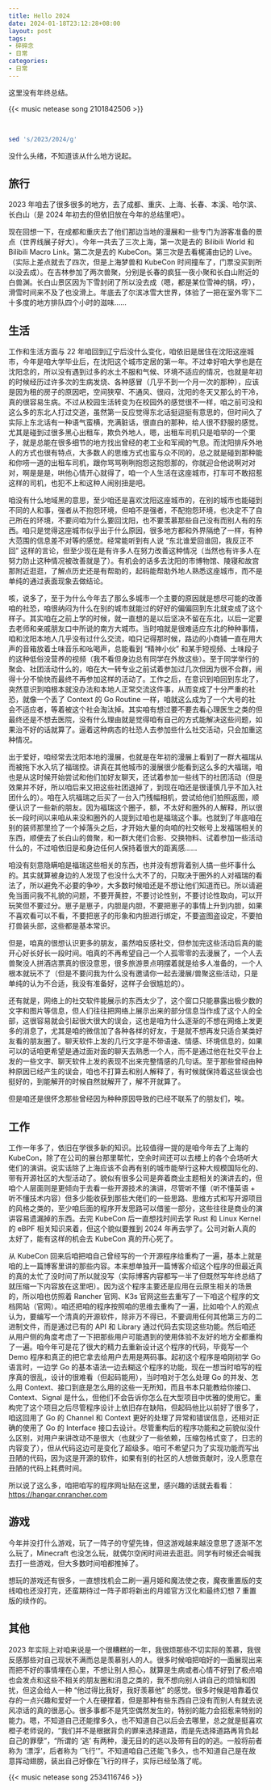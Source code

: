 ```yaml
---
title: Hello 2024
date: 2024-01-18T23:12:28+08:00
layout: post
tags:
- 碎碎念
- 日常
categories:
- 日常
---
```


这里没有年终总结。

<!--more-->

{{< music netease song 2101842506 >}}

<br/>

```sh
sed 's/2023/2024/g'
```

没什么头绪，不知道该从什么地方说起。

## 旅行

2023 年咱去了很多很多的地方，去了成都、重庆、上海、长春、本溪、哈尔滨、长白山（是 2024 年初去的但依旧放在今年的总结里吧）。

现在回想一下，在成都和重庆去了他们那边当地的漫展和一些专门为游客准备的景点（世界线展子好大）。今年一共去了三次上海，第一次是去的 Bilibili World 和 Bilibili Macro Link。第二次是去的 KubeCon。第三次是去看梶浦由记的 Live。（实际上差点就去了四次，但是上海梦兽和 KubeCon 时间撞车了，门票没买到所以没去成）。在吉林参加了两次兽聚，分别是长春的疯狂一夜小聚和长白山附近的白兽渊。长白山景区因为下雪封闭了所以没去成（嗯，都是某位雪神的锅，哼），滑雪时间来不及了也没滑上。年底去了尔滨冰雪大世界，体验了一把在室外零下二十多度的地方排队四个小时的滋味……

## 生活

工作和生活方面与 22 年咱回到辽宁后没什么变化，咱依旧是居住在沈阳这座城市，今年是咱大学毕业后，在沈阳这个城市定居的第一年。不过幸好咱大学也是在沈阳念的，所以没有遇到过多的水土不服和气候、环境不适应的情况，也就是年初的时候经历过许多次的生病发烧、各种感冒（几乎不到一个月一次的那种），应该是因为租的房子的原因吧，空间狭窄、不通风、很闷，沈阳的冬天又那么的干冷，真的很容易生病。不过从校园生活转变为在校园外的感觉很不一样，咱之前可没和这么多的东北人打过交道，虽然第一反应觉得东北话挺逗挺有意思的，但时间久了实际上东北话有一种语气蛮横，充满脏话，很直白的那种，给人很不舒服的感觉。尤其是碰到过很多黑心出租车，欺负外地人，嗯，出租车司机只是咱举的一个栗子，就是总能在很多细节的地方找出曾经的老工业和军阀的气息。而沈阳排斥外地人的方式也很有特点，大多数人的思维方式也蛮与众不同的，总之就是碰到那种能和你唠一道的出租车司机，跟你骂骂咧咧抱怨这抱怨那的，你就迎合他说啊对对对，啊是是是，哄他心情开心就得了，咱一个人生活在这座城市，打车可不敢招惹这样的司机，也犯不上和这种人闹别扭是吧。

咱没有什么地域黑的意思，至少咱还是喜欢沈阳这座城市的，在别的城市也能碰到不同的人和事，强者从不抱怨环境，但咱不是强者，不配抱怨环境，也决定不了自己所在的环境，不要问咱为什么要回沈阳，也不要羡慕那些自己没有而别人有的东西。咱只是觉得这座城市似乎出于什么原因，很多地方都和外界隔绝了一样，有种大范围的信息差不对等的感觉。经常能听到有人说 “东北谁爱回谁回，我反正不回” 这样的言论，但至少现在是有许多人在努力改善这种情况（当然也有许多人在努力防止这种情况被改善就是了）。有机会的话多去沈阳的市博物馆、陵寝和故宫那附近逛逛，了解点历史还是有帮助的，起码能帮助外地人熟悉这座城市，而不是单纯的通过表面现象去做结论。

咳，说多了，至于为什么今年去了那么多城市一个主要的原因就是想尽可能的改善咱的社恐，咱很纳闷为什么在别的城市就能过的好好的偏偏回到东北就变成了这个样子。其实咱在之前上学的时候，就一直想的是以后坚决不留在东北，以后一定要去老师和亲戚朋友口中所说的南方大城市。当时咱就是很难适应东北的种种事情，咱和沈阳本地人几乎没有过什么交流，咱只记得那时候，路边的小商铺一直在用大声的音箱放着土味音乐和吆喝声，总能看到 “精神小伙” 和某手短视频、土味段子的这种低俗没营养的视频（我不看但身边总有同学在外放这些）。至于同学举行的聚会、社团活动什么的，咱在大一转专业之前试着参加过几次但因为很不合群，闹得十分不愉快而最终不再参加这样的活动了。工作之后，在意识到咱回到东北了，突然意识到咱根本就没办法和本地人正常交流这件事，从而变成了十分严重的社恐，就像一个丢了 Context 的 Go Routine 一样，咱就这么成为了一个大号的社会不适应者，等着被这个社会淘汰掉。其实咱有想过要不要去看心理医生之类的但最终还是不想去医院，没有什么理由就是觉得咱有自己的方式能解决这些问题，如果治不好的话就算了。逼着这种病态的社恐人去参加些什么社交活动，只会加重这种情况。

出于爱好，咱经常去沈阳本地的漫展，也就是在年初的漫展上看到了一群大福瑞从而被拖下水入坑了福瑞控。讲真在其他城市的漫展很少能看到这么多的大福瑞，咱也是从这时候开始尝试和他们加好友聊天，还试着参加一些线下的社团活动（但是效果并不好，所以咱后来又把这些社团退掉了，到现在咱还是很谨慎几乎不加入社团什么的）。咱在入坑福瑞之后买了一台入门残幅相机，尝试给他们拍照返图，顺便认识了一些新的朋友。因为福瑞这个圈子，额，不太好和圈外的人解释，所以很长一段时间以来咱从来没和圈外的人提到过咱也是福瑞这个事。也就到了年底咱在别的装师那里捡了一个掉落头之后，才开始大量的向咱的社交帐号上发福瑞相关的东西，顺便去了长白山的兽聚，和一群大佬们合影、交换物料、试着参加一些活动什么的，不过咱依旧是和身边任何人保持着很大的距离感……

咱没有刻意隐瞒咱是福瑞这些相关的东西，也并没有想背着别人搞一些坏事什么的。其实就算被身边的人发现了也没什么大不了的，只取决于圈外的人对福瑞的看法了，所以避免不必要的争吵，大多数时候咱还是不想让他们知道而已。所以请避免当面问我不礼貌的问题，不要开黄腔，不要讨论性别，不要讨论性取向，可以开玩笑但不要过分。崽子是崽子，内胆是内胆，不要把崽子的事情上升到内胆，如果不喜欢看可以不看，不要把崽子的形象和内胆进行绑定，不要盗图盗设定，不要拍打兽装头部，这些都是基本常识。

但是，咱真的很想认识更多的朋友，虽然咱反感社交，但参加完这些活动后真的能开心好长好长一段时间。咱真的不再希望自己一个人孤零零的去漫展了，一个人去兽聚没人拼酒店票真的很没意思，很多旅游景点明摆着就是给多人准备的，一个人根本就玩不了（但是不要问我为什么没有邀请你一起去漫展/兽聚这些活动，只是单纯的认为不合适，我没有准备好，这样子会很尴尬的）。

还有就是，网络上的社交软件能展示的东西太少了，这个窗口只能暴露出极少数的文字和图片等信息，但人们往往把网络上展示出来的部分信息当作成了这个人的全部，这很容易就会引起很大很大的误会，这也是咱为什么逐渐的不想在网络上发更多的消息了，尤其是咱的微信加了各种各样的好友，于是就不想再发只适合某类好友看的朋友圈了。聊天软件上发的几行文字是不带语速、情感、环境信息的，如果可以的话咱更希望是通过面对面的聊天去熟悉一个人，而不是通过他在社交平台上发的一些文字、聊天软件上发的表现不出来完整情感的几句话。至于那些曾经由种种原因已经产生的误会，咱也不打算去和别人解释了，有时候就保持着这些误会也挺好的，到能解开的时候自然就解开了，解不开就算了。

但是咱还是很怀念那些曾经因为种种原因导致的已经不联系了的朋友们，唉。

## 工作

工作一年多了，依旧在学很多新的知识。比较值得一提的是咱今年去了上海的 KubeCon，除了在公司的展台那里帮忙，空余时间还可以去楼上的各个会场听大佬们的演讲。说实话除了上海应该不会再有别的城市能举行这种大规模国际化的、带有开源社区的大型活动了。貌似有很多公司是奔着商业主题相关的演讲去的，但咱个人层面则是更倾向于去看一些开源技术的演讲，尽管听不懂（听不懂英语 + 听不懂技术内容）但多少能收获到那些大佬们的一些思路、思维方式和写开源项目的风格之类的，至少咱后面的程序开发思路可以借鉴一部分，这些往往是商业的演讲容易遗漏掉的东西。去完 KubeCon 后一直想找时间去学 Rust 和 Linux Kernel 的 eBPF 相关知识来着，但这个貌似要推到 2024 年再去学了。公司对新人真的太好了，能有这样的机会去 KubeCon 真的开心死了。

从 KubeCon 回来后咱把咱自己曾经写的一个开源程序给重构了一遍，基本上就是咱的上一篇博客里讲的那些内容。本来想单独开一篇博客介绍这个程序的但最近真的真的太忙了没时间了所以就没写（实际博客内容都写一半了但既然写年终总结了就压缩一下内容放在这里吧）。因为这个程序主要还是应用在云原生相关的场景的，所以咱也仿照着 Rancher 官网、K3s 官网这些去重写了一下咱这个程序的文档网站（官网）。咱还把咱的程序按照咱的思维去重构了一遍，比如咱个人的观点认为，要编写一个清真的开源软件，除非万不得已，不要调用任何其他第三方的二进制文件，而是通过已有的 API 和 Library 通过代码去实现这些功能。然后咱还从用户侧的角度考虑了一下把那些用户可能遇到的使用体验不友好的地方全都重构了一遍。咱今年可是花了很大的精力去重新设计这个程序的代码，毕竟写一个 Demo 程序和真正的把它拿去给用户去用是两码事。起初这个程序是咱刚初学 Go 语言时，一边学 Go 的基本语法一边去糊这个程序的功能，现在一想当时咱写的程序真的很乱，设计的很难看（但起码能用），当时咱对于怎么处理 Go 的并发、怎么用 Context、接口到底是怎么用的这些一无所知，而且书本只能教给你接口、Context、Signal 是什么，但他们不会告诉你怎么在大型项目中优雅的使用它。重构完了这个项目之后尽管程序设计上依旧存在缺陷，但起码他比以前好了很多了，咱这回用了 Go 的 Channel 和 Context 更好的处理了异常和错误信息，还相对正确的使用了 Go 的 Interface 接口去设计。尽管重构后的程序功能和之前貌似没什么区别，对用户来讲改动不是很大（也就少了一些依赖，压缩包格式变了，日志的内容变了），但从代码这边可是变化了超级多。咱可不希望只为了实现功能而写出丑陋的代码，因为这是开源的软件，如果有别的社区的人想做贡献时，没人愿意在丑陋的代码上耗费时间。

所以说了这么多，咱把咱写的程序网址贴在这里，感兴趣的话就去看看：<https://hangar.cnrancher.com>

## 游戏

今年并没打什么游戏，玩了一阵子的守望先锋，但这游戏越来越没意思了逐渐不怎么玩了，Minecraft 也没怎么玩，就偶尔空闲时间进去逛逛。同学有时候还会喊我去打一些游戏，但大多数时间咱都推掉了。

想玩的游戏还有很多，一直想找机会二刷一遍月姬和魔法使之夜，魔夜重置版的支线咱也还没打完，还蛮期待过一阵子即将新出的月姬官方汉化和最终幻想 7 重置版的续作的。

## 其他

2023 年实际上对咱来说是一个很糟糕的一年，我很烦那些不切实际的羡慕，我很反感那些对自己现状不满而总是羡慕别人的人。很多时候咱把咱好的一面展现出来而把不好的事情埋在心里，不想让别人担心，就算是生病或者心情不好到了极点咱也会发点和这些不相关的朋友圈和消息之类的，我不想向别人讲自己的烦恼和困扰，但这会给人一种 “他过得比我好，我好羡慕他” 的感觉。很多时候是咱靠着仅存的一点兴趣和爱好一个人在硬撑着，但是那种有些东西自己没有而别人有就去说风凉话的真的很恶心。很多事都不是凭空偶然发生的，特别的能力会招惹来特别的能力。嗯，不知道自己还能撑多久，也不知道自己以后会去哪里，总之就是挺喜欢橙子老师说的，“我们并不是根据背负的罪来选择道路，而是先选择道路再背负起自己的罪孽”，“所谓的 ‘逃’ 有两种，漫无目的的逃以及带有目的的逃。一般将前者称为 ‘漂浮’，后者称为 ‘飞行’”。不知道咱自己还能飞多久，也不知道自己是在故意挥动翅膀，装出自己好像在飞行的样子，实际已经坠落了呢。

{{< music netease song 2534116746 >}}
